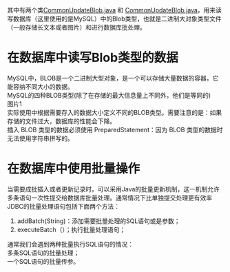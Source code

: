 其中有两个类[CommonUpdateBlob.java](https://github.com/StephenHuge/MyJDBCReWrite/blob/master/src/com/jdbc/extensions/CommonUpdateBlob.java) 和 [CommonUpdateBlob.java](https://github.com/StephenHuge/MyJDBCReWrite/blob/master/src/com/jdbc/extensions/CommonUseBatch.java)，用来读写数据库（这里使用的是MySQL）中的Blob类型，也就是二进制大对象类型文件（一般存储长文本或者图片）和进行数据库批处理。  
# 在数据库中读写Blob类型的数据
MySQL中，BLOB是一个二进制大型对象，是一个可以存储大量数据的容器，它能容纳不同大小的数据。  
MySQL的四种BLOB类型(除了在存储的最大信息量上不同外，他们是等同的)  
图片1  
实际使用中根据需要存入的数据大小定义不同的BLOB类型。需要注意的是：如果存储的文件过大，数据库的性能会下降。  
插入 BLOB 类型的数据必须使用 PreparedStatement：因为 BLOB 类型的数据时无法使用字符串拼写的。  

# 在数据库中使用批量操作
当需要成批插入或者更新记录时。可以采用Java的批量更新机制，这一机制允许多条语句一次性提交给数据库批量处理。通常情况下比单独提交处理更有效率  
JDBC的批量处理语句包括下面两个方法：  
1. addBatch(String)：添加需要批量处理的SQL语句或是参数；  
2. executeBatch（）；执行批量处理语句；  

通常我们会遇到两种批量执行SQL语句的情况：  
多条SQL语句的批量处理；  
一个SQL语句的批量传参。  

